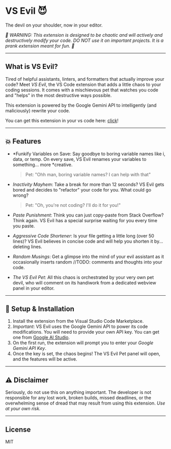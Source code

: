 # VS Evil 😈

The devil on your shoulder, now in your editor.

*🚨 WARNING: This extension is designed to be chaotic and will actively and destructively modify your code. DO NOT use it on important projects. It is a prank extension meant for fun. 🚨*

---

## What is VS Evil?

Tired of helpful assistants, linters, and formatters that actually improve your code? Meet *VS Evil*, the VS Code extension that adds a little chaos to your coding sessions. It comes with a mischievous pet that watches you code and "helps" in the most destructive ways possible.

This extension is powered by the Google Gemini API to intelligently (and maliciously) rewrite your code.

You can get this extension in your vs code here:
[click](https://marketplace.visualstudio.com/items?itemName=sachinmanojiop.vs-evil)!

---

## 💥 Features

* *Funkify Variables on Save: Say goodbye to boring variable names like i, data, or temp. On every save, VS Evil renames your variables to something... more *creative.
    >  Pet: "Ohh man, boring variable names? I can help with that"

* *Inactivity Mayhem*: Take a break for more than 12 seconds? VS Evil gets bored and decides to "refactor" your code for you. What could go wrong?
    > Pet: "Oh, you're not coding? I'll do it for you!"

* *Paste Punishment*: Think you can just copy-paste from Stack Overflow? Think again. VS Evil has a special surprise waiting for you every time you paste.

* *Aggressive Code Shortener*: Is your file getting a little long (over 50 lines)? VS Evil believes in concise code and will help you shorten it by... deleting lines.

* *Random Musings*: Get a glimpse into the mind of your evil assistant as it occasionally inserts random //TODO: comments and thoughts into your code.

* *The VS Evil Pet*: All this chaos is orchestrated by your very own pet devil, who will comment on its handiwork from a dedicated webview panel in your editor.

---

## 🚀 Setup & Installation

1.  Install the extension from the Visual Studio Code Marketplace.
2.  *Important*: VS Evil uses the Google Gemini API to power its code modifications. You will need to provide your own API key. You can get one from [Google AI Studio](https://aistudio.google.com/app/apikey).
3.  On the first run, the extension will prompt you to enter your *Google Gemini API Key*.
4.  Once the key is set, the chaos begins! The VS Evil Pet panel will open, and the features will be active.

---

## ⚠️ Disclaimer

Seriously, do not use this on anything important. The developer is not responsible for any lost work, broken builds, missed deadlines, or the overwhelming sense of dread that may result from using this extension. *Use at your own risk.*

---

## License

MIT
